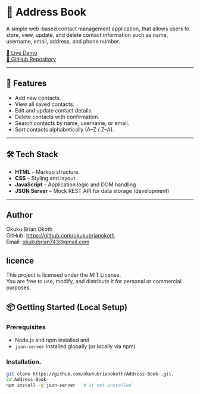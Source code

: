 # 📒 Address Book

A simple web-based contact management application, that allows users to store, view, update, and delete contact information such as name, username, email, address, and phone number.

[🔗 Live Demo](https://okukubrianokoth.github.io/Address-Book-)  
[🔗 GitHub Repository](https://github.com/okukubrianokoth/Address-Book-)

---

## 🚀 Features

- Add new contacts.
- View all saved contacts.
- Edit and update contact details.
- Delete contacts with confirmation.
- Search contacts by name, username, or email.
- Sort contacts alphabetically (A–Z / Z–A).

---

## 🛠 Tech Stack

- **HTML** – Markup structure.
- **CSS** – Styling and layout
- **JavaScript** – Application logic and DOM handling
- **JSON Server** – Mock REST API for data storage (development)

---

## Author
Okuku Brian Okoth  
GitHub: https://github.com/okukubrianokoth  
Email: okukubrian743@gmail.com

## licence
This project is licensed under the MIT License.  
You are free to use, modify, and distribute it for personal or commercial purposes.


## 📦 Getting Started (Local Setup)

### Prerequisites

- Node.js and npm installed and
- `json-server` installed globally (or locally via npm)

### Installation.

```bash
git clone https://github.com/okukubrianokoth/Address-Book-.git.
cd Address-Book-
npm install -g json-server   # if not installed
